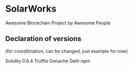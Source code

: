 # SolarWorks
Awesome Blockchain Project by Awesome People

## Declaration of versions 
(for coorditination, can be changed, just example for now)

Solidity 0.6.4
Truffle
Genache
Geth
npm 
